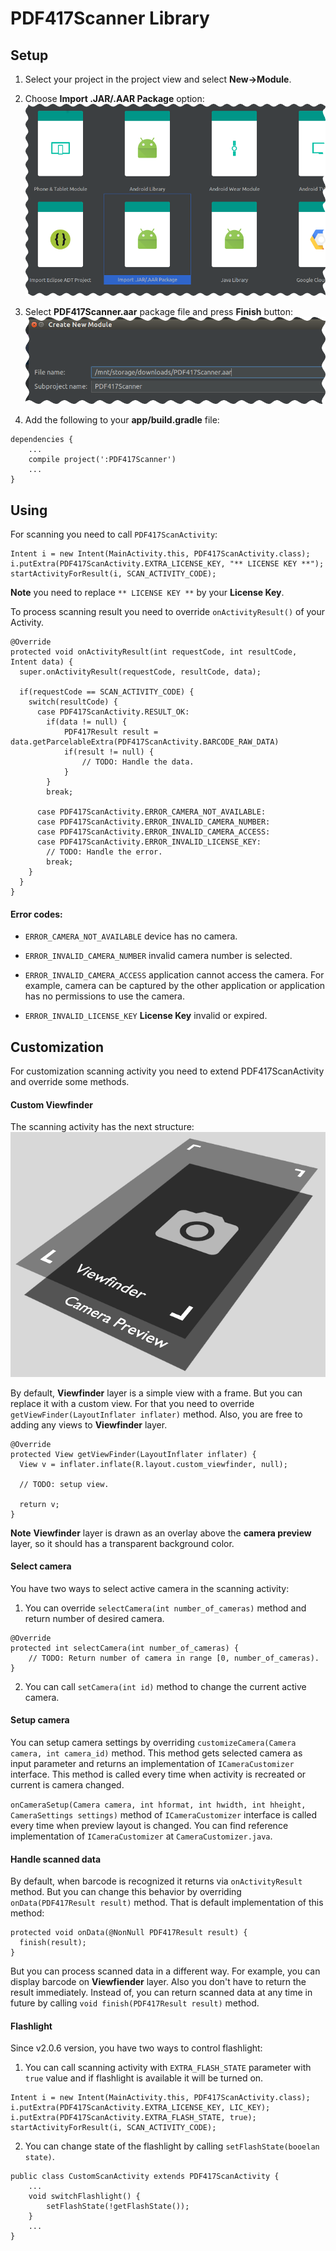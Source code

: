 # PDF417Scanner Library

## Setup

1. Select your project in the project view and select **New->Module**.

2. Choose **Import .JAR/.AAR Package** option:
![Import .JAR/.AAR](/images/import_module_1.png)

3. Select **PDF417Scanner.aar** package file and press **Finish** button:
![Import PDF417Scanner.aar](/images/import_module_2.png)

4. Add the following to your **app/build.gradle** file:
```
dependencies {
    ...
    compile project(':PDF417Scanner')
    ...
}
```

## Using

For scanning you need to call ```PDF417ScanActivity```:

```
Intent i = new Intent(MainActivity.this, PDF417ScanActivity.class);
i.putExtra(PDF417ScanActivity.EXTRA_LICENSE_KEY, "** LICENSE KEY **");
startActivityForResult(i, SCAN_ACTIVITY_CODE);
```
**Note** you need to replace ```** LICENSE KEY **``` by your **License Key**.

To process scanning result you need to override ```onActivityResult()``` of your Activity.

```
@Override
protected void onActivityResult(int requestCode, int resultCode, Intent data) {
  super.onActivityResult(requestCode, resultCode, data);

  if(requestCode == SCAN_ACTIVITY_CODE) {
    switch(resultCode) {
      case PDF417ScanActivity.RESULT_OK:
        if(data != null) {
            PDF417Result result = data.getParcelableExtra(PDF417ScanActivity.BARCODE_RAW_DATA)
            if(result != null) {
                // TODO: Handle the data.
            }
        }
        break;

      case PDF417ScanActivity.ERROR_CAMERA_NOT_AVAILABLE:
      case PDF417ScanActivity.ERROR_INVALID_CAMERA_NUMBER:
      case PDF417ScanActivity.ERROR_INVALID_CAMERA_ACCESS:
      case PDF417ScanActivity.ERROR_INVALID_LICENSE_KEY:
        // TODO: Handle the error.
        break;
    }
  }
}
```

#### Error codes:

* ```ERROR_CAMERA_NOT_AVAILABLE``` device has no camera.

* ```ERROR_INVALID_CAMERA_NUMBER``` invalid camera number is selected.

* ```ERROR_INVALID_CAMERA_ACCESS``` application cannot access the camera. For example, camera can be captured by the other application or application has no permissions to use the camera.

* ```ERROR_INVALID_LICENSE_KEY``` **License Key** invalid or expired.

## Customization

For customization scanning activity you need to extend PDF417ScanActivity and override some methods.

#### Custom Viewfinder

The scanning activity has the next structure:
![Import .JAR/.AAR](/images/scan_view_structure.png)

By default, **Viewfinder** layer is a simple view with a frame. But you can replace it with a custom view. For that you need to override ```getViewFinder(LayoutInflater inflater)``` method. Also, you are free to adding any views to **Viewfinder** layer.
```
@Override
protected View getViewFinder(LayoutInflater inflater) {
  View v = inflater.inflate(R.layout.custom_viewfinder, null);

  // TODO: setup view.

  return v;
}
```

**Note** **Viewfinder** layer is drawn as an overlay above the **camera preview** layer, so it should has a transparent background color.

#### Select camera

You have two ways to select active camera in the scanning activity:

1. You can override ```selectCamera(int number_of_cameras)``` method and return number of desired camera.
```
@Override
protected int selectCamera(int number_of_cameras) {
    // TODO: Return number of camera in range [0, number_of_cameras).
}
```
2. You can call ```setCamera(int id)``` method to change the current active camera.

#### Setup camera

You can setup camera settings by overriding ```customizeCamera(Camera camera, int camera_id)``` method. This method gets selected camera as input parameter and returns an implementation of ```ICameraCustomizer``` interface. This method is called every time when activity is recreated or current is camera changed.

```onCameraSetup(Camera camera, int hformat, int hwidth, int hheight, CameraSettings settings)``` method of ```ICameraCustomizer``` interface is called every time when preview layout is changed. You can find reference implementation of ```ICameraCustomizer``` at ```CameraCustomizer.java```.


#### Handle scanned data

By default, when barcode is recognized it returns via ```onActivityResult``` method. But you can change this behavior by overriding ```onData(PDF417Result result)``` method. That is default implementation of this method:
```
protected void onData(@NonNull PDF417Result result) {
  finish(result);
}
```
But you can process scanned data in a different way. For example, you can display barcode on **Viewfiender** layer. Also you don't have to return the result immediately. Instead of, you can return scanned data at any time in future by calling ```void finish(PDF417Result result)``` method.

#### Flashlight

Since v2.0.6 version, you have two ways to control flashlight:

1. You can call scanning activity with ```EXTRA_FLASH_STATE``` parameter with ```true``` value and if flashlight is available it will be turned on.
```
Intent i = new Intent(MainActivity.this, PDF417ScanActivity.class);
i.putExtra(PDF417ScanActivity.EXTRA_LICENSE_KEY, LIC_KEY);
i.putExtra(PDF417ScanActivity.EXTRA_FLASH_STATE, true);
startActivityForResult(i, SCAN_ACTIVITY_CODE);
```
2. You can change state of the flashlight by calling ```setFlashState(booelan state)```.
```
public class CustomScanActivity extends PDF417ScanActivity {
    ...
    void switchFlashlight() {
        setFlashState(!getFlashState());
    }
    ...
}
```
